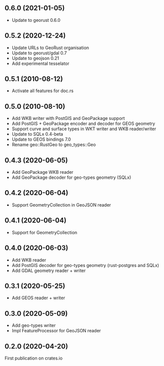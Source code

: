 ## 0.6.0 (2021-01-05)

* Update to georust 0.6.0

## 0.5.2 (2020-12-24)

* Update URLs to GeoRust organisation
* Update to georust/gdal 0.7
* Update to geojson 0.21
* Add experimental tesselator

## 0.5.1 (2010-08-12)

* Activate all features for doc.rs

## 0.5.0 (2010-08-10)

* Add WKB writer with PostGIS and GeoPackage support
* Add PostGIS + GeoPackage encoder and decoder for GEOS geometry
* Support curve and surface types in WKT writer and WKB reader/writer
* Update to SQLx 0.4-beta
* Update to GEOS bindings 7.0
* Rename geo::RustGeo to geo_types::Geo

## 0.4.3 (2020-06-05)

* Add GeoPackage WKB reader
* Add GeoPackage decoder for geo-types geometry (SQLx)

## 0.4.2 (2020-06-04)

* Support GeometryCollection in GeoJSON reader

## 0.4.1 (2020-06-04)

* Support for GeometryCollection

## 0.4.0 (2020-06-03)

* Add WKB reader
* Add PostGIS decoder for geo-types geometry (rust-postgres and SQLx)
* Add GDAL geometry reader + writer

## 0.3.1 (2020-05-25)

* Add GEOS reader + writer

## 0.3.0 (2020-05-09)

* Add geo-types writer
* Impl FeatureProcessor for GeoJSON reader

## 0.2.0 (2020-04-20)

First publication on crates.io
